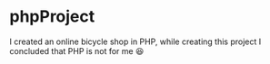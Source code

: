 # phpProject
I created an online bicycle shop in PHP, while creating this project I concluded that PHP is not for me 😆
